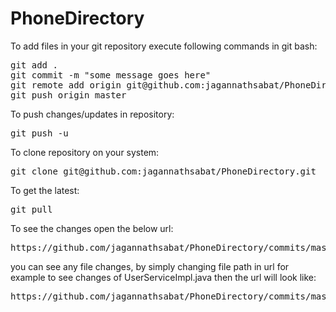 PhoneDirectory
==============

To add files in your git repository execute following commands in git bash:

<pre>
git add .
git commit -m "some message goes here"
git remote add origin git@github.com:jagannathsabat/PhoneDirectory.git
git push origin master
</pre>

To push changes/updates in repository:
<pre>
git push -u
</pre>

To clone repository on your system:

<pre>
git clone git@github.com:jagannathsabat/PhoneDirectory.git
</pre>

To get the latest:
<pre>
git pull
</pre>

To see the changes open the below url:
<pre>
https://github.com/jagannathsabat/PhoneDirectory/commits/master/src/main/java/pack/tulu/phone/controller/ContactController.java
</pre>
you can see any file changes, by simply changing file path in url for example to see changes of UserServiceImpl.java then the url will look like:
<pre>
https://github.com/jagannathsabat/PhoneDirectory/commits/master/src/main/java/pack/tulu/phone/services/impl/UserServiceImpl.java</pre>
